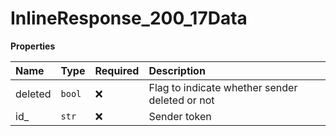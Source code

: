 # InlineResponse_200_17Data

**Properties**

| Name    | Type   | Required | Description                                    |
| :------ | :----- | :------- | :--------------------------------------------- |
| deleted | `bool` | ❌       | Flag to indicate whether sender deleted or not |
| id\_    | `str`  | ❌       | Sender token                                   |
